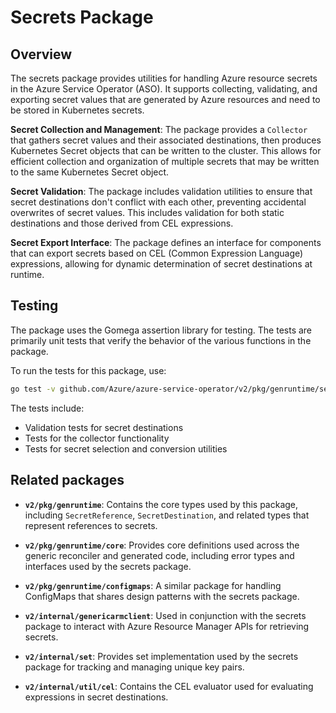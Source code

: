 # Secrets Package

## Overview

The secrets package provides utilities for handling Azure resource secrets in the Azure Service Operator (ASO). It supports collecting, validating, and exporting secret values that are generated by Azure resources and need to be stored in Kubernetes secrets.

**Secret Collection and Management**: The package provides a `Collector` that gathers secret values and their associated destinations, then produces Kubernetes Secret objects that can be written to the cluster. This allows for efficient collection and organization of multiple secrets that may be written to the same Kubernetes Secret object.

**Secret Validation**: The package includes validation utilities to ensure that secret destinations don't conflict with each other, preventing accidental overwrites of secret values. This includes validation for both static destinations and those derived from CEL expressions.

**Secret Export Interface**: The package defines an interface for components that can export secrets based on CEL (Common Expression Language) expressions, allowing for dynamic determination of secret destinations at runtime.

## Testing

The package uses the Gomega assertion library for testing. The tests are primarily unit tests that verify the behavior of the various functions in the package.

To run the tests for this package, use:

```bash
go test -v github.com/Azure/azure-service-operator/v2/pkg/genruntime/secrets
```

The tests include:
- Validation tests for secret destinations
- Tests for the collector functionality
- Tests for secret selection and conversion utilities

## Related packages

- **`v2/pkg/genruntime`**: Contains the core types used by this package, including `SecretReference`, `SecretDestination`, and related types that represent references to secrets.

- **`v2/pkg/genruntime/core`**: Provides core definitions used across the generic reconciler and generated code, including error types and interfaces used by the secrets package.

- **`v2/pkg/genruntime/configmaps`**: A similar package for handling ConfigMaps that shares design patterns with the secrets package.

- **`v2/internal/genericarmclient`**: Used in conjunction with the secrets package to interact with Azure Resource Manager APIs for retrieving secrets.

- **`v2/internal/set`**: Provides set implementation used by the secrets package for tracking and managing unique key pairs.

- **`v2/internal/util/cel`**: Contains the CEL evaluator used for evaluating expressions in secret destinations.
